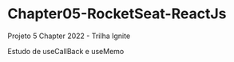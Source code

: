 # Chapter05-RocketSeat-ReactJs
Projeto 5 Chapter 2022 - Trilha Ignite

Estudo de useCallBack e useMemo
